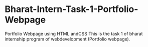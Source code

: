 # Bharat-Intern-Task-1-Portfolio-Webpage
Portfolio Webpage using HTML andCSS
This is the task 1 of bharat internship program of webdevelopment (Portfolio webpage).
